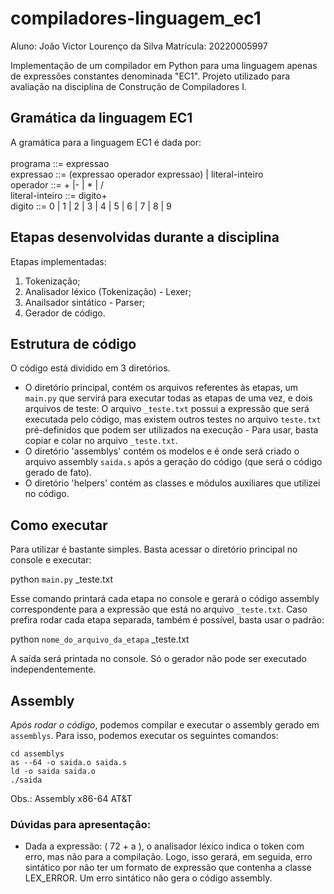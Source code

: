 # compiladores-linguagem_ec1

Aluno: João Victor Lourenço da Silva
Matrícula: 20220005997

Implementação de um compilador em Python para uma linguagem apenas de expressões constantes denominada "EC1". Projeto utilizado para avaliação na disciplina de Construção de Compiladores I. 

## Gramática da linguagem EC1

 A gramática para a linguagem EC1 é dada por: <br><br>
 programa ::= expressao <br>
 expressao ::= (expressao operador expressao) | literal-inteiro <br>
 operador ::= + |- | * | / <br>
 literal-inteiro ::= digito+ <br>
 digito ::= 0 | 1 | 2 | 3 | 4 | 5 | 6 | 7 | 8 | 9 <br>

## Etapas desenvolvidas durante a disciplina

Etapas implementadas:
1. Tokenização;
2. Analisador léxico (Tokenização) - Lexer;
3. Anailsador sintático - Parser;
4. Gerador de código.

## Estrutura de código

O código está dividido em 3 diretórios. 

- O diretório principal, contém os arquivos referentes às etapas, um `main.py` que servirá para executar todas as etapas de uma vez, e dois arquivos de teste: O arquivo `_teste.txt` possui a expressão que será executada pelo código, mas existem outros testes no arquivo `teste.txt` pré-definidos que podem ser utilizados na execução - Para usar, basta copiar e colar no arquivo `_teste.txt`. 
- O diretório 'assemblys' contém os modelos e é onde será criado o arquivo assembly `saida.s` após a geração do código (que será o código gerado de fato).
- O diretório 'helpers' contém as classes e módulos auxiliares que utilizei no código.

## Como executar

Para utilizar é bastante simples. Basta acessar o diretório principal no console e executar: 

python `main.py` _teste.txt

Esse comando printará cada etapa no console e gerará o código assembly correspondente para a expressão que está no arquivo `_teste.txt`.
Caso prefira rodar cada etapa separada, também é possível, basta usar o padrão:

python `nome_do_arquivo_da_etapa` _teste.txt

A saída será printada no console. Só o gerador não pode ser executado independentemente.

## Assembly

*Após rodar o código*, podemos compilar e executar o assembly gerado em `assemblys`. Para isso, podemos executar os seguintes comandos:

`cd assemblys` <br>
`as --64 -o saida.o saida.s` <br>
`ld -o saida saida.o` <br>
`./saida` <br>

Obs.: Assembly x86-64 AT&T

### Dúvidas para apresentação:

- Dada a expressão: ( 72 + a ), o analisador léxico indica o token com erro, mas não para a compilação. Logo, isso gerará, em seguida, erro sintático por não ter um formato de expressão que contenha a classe LEX_ERROR. Um erro sintático não gera o código assembly.